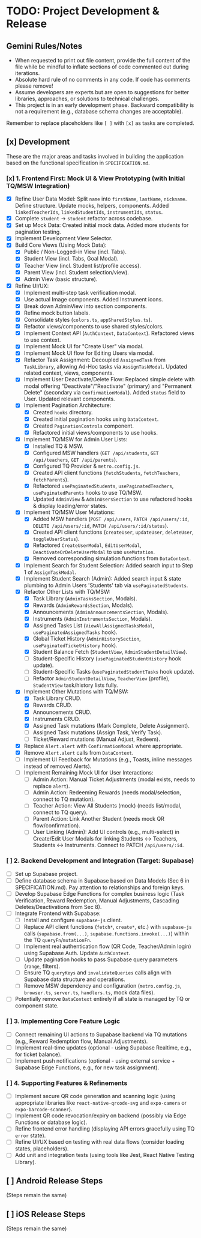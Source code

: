 # TODO: Project Development & Release

## Gemini Rules/Notes

- When requested to print out file content, provide the full content of the file while be mindful to inflate sections of code commented out during iterations.
- Absolute hard rule of no comments in any code. If code has comments please remove!
- Assume developers are experts but are open to suggestions for better libraries, approaches, or solutions to technical challenges.
- This project is in an early development phase. Backward compatibility is not a requirement (e.g., database schema changes are acceptable).

Remember to replace placeholders like `[ ]` with `[x]` as tasks are completed.

## [x] Development

These are the major areas and tasks involved in building the application based on the functional specification in `SPECIFICATION.md`.

### [x] 1. Frontend First: Mock UI & View Prototyping (with Initial TQ/MSW Integration)

- [x] Refine User Data Model: Split `name` into `firstName`, `lastName`, `nickname`. Define structure. Update mocks, helpers, components. Added `linkedTeacherIds`, `linkedStudentIds`, `instrumentIds`, `status`.
- [x] Complete `student` -> `student` refactor across codebase.
- [x] Set up Mock Data: Created initial mock data. Added more students for pagination testing.
- [x] Implement Development View Selector.
- [x] Build Core Views (Using Mock Data):
    - [x] Public / Non-Logged-in View (incl. Tabs).
    - [x] Student View (incl. Tabs, Goal Modal).
    - [x] Teacher View (incl. Student list/profile access).
    - [x] Parent View (incl. Student selection/view).
    - [x] Admin View (basic structure).
- [x] Refine UI/UX:
    - [x] Implement multi-step task verification modal.
    - [x] Use actual Image components. Added Instrument icons.
    - [x] Break down AdminView into section components.
    - [x] Refine mock button labels.
    - [x] Consolidate styles (`colors.ts`, `appSharedStyles.ts`).
    - [x] Refactor views/components to use shared styles/colors.
    - [x] Implement Context API (`AuthContext`, `DataContext`). Refactored views to use context.
    - [x] Implement Mock UI for "Create User" via modal.
    - [x] Implement Mock UI flow for Editing Users via modal.
    - [x] Refactor Task Assignment: Decoupled `AssignedTask` from `TaskLibrary`, allowing Ad-Hoc tasks via `AssignTaskModal`. Updated related context, views, components.
    - [x] Implement User Deactivate/Delete Flow: Replaced simple delete with modal offering "Deactivate"/"Reactivate" (primary) and "Permanent Delete" (secondary via `ConfirmationModal`). Added `status` field to User. Updated relevant components.
    - [x] Implement Pagination Architecture:
        - [x] Created `hooks` directory.
        - [x] Created initial pagination hooks using `DataContext`.
        - [x] Created `PaginationControls` component.
        - [x] Refactored initial views/components to use hooks.
    - [x] Implement TQ/MSW for Admin User Lists:
        - [x] Installed TQ & MSW.
        - [x] Configured MSW handlers (`GET /api/students`, `GET /api/teachers`, `GET /api/parents`).
        - [x] Configured TQ Provider & `metro.config.js`.
        - [x] Created API client functions (`fetchStudents`, `fetchTeachers`, `fetchParents`).
        - [x] Refactored `usePaginatedStudents`, `usePaginatedTeachers`, `usePaginatedParents` hooks to use TQ/MSW.
        - [x] Updated `AdminView` & `AdminUsersSection` to use refactored hooks & display loading/error states.
    - [x] Implement TQ/MSW User Mutations:
        - [x] Added MSW handlers (`POST /api/users`, `PATCH /api/users/:id`, `DELETE /api/users/:id`, `PATCH /api/users/:id/status`).
        - [x] Created API client functions (`createUser`, `updateUser`, `deleteUser`, `toggleUserStatus`).
        - [x] Refactored `CreateUserModal`, `EditUserModal`, `DeactivateOrDeleteUserModal` to use `useMutation`.
        - [x] Removed corresponding simulation functions from `DataContext`.
    - [x] Implement Search for Student Selection: Added search input to Step 1 of `AssignTaskModal`.
    - [x] Implement Student Search (Admin): Added search input & state plumbing to Admin Users 'Students' tab via `usePaginatedStudents`.
    - [x] Refactor Other Lists with TQ/MSW:
        - [x] Task Library (`AdminTasksSection`, Modals).
        - [x] Rewards (`AdminRewardsSection`, Modals).
        - [x] Announcements (`AdminAnnouncementsSection`, Modals).
        - [x] Instruments (`AdminInstrumentsSection`, Modals).
        - [x] Assigned Tasks List (`ViewAllAssignedTasksModal`, `usePaginatedAssignedTasks` hook).
        - [x] Global Ticket History (`AdminHistorySection`, `usePaginatedTicketHistory` hook).
        - [x] Student Balance Fetch (`StudentView`, `AdminStudentDetailView`).
        - [ ] Student-Specific History (`usePaginatedStudentHistory` hook update).
        - [ ] Student-Specific Tasks (`usePaginatedStudentTasks` hook update).
        - [ ] Refactor `AdminStudentDetailView`, `TeacherView` (profile), `StudentView` task/history lists fully.
    - [x] Implement Other Mutations with TQ/MSW:
        - [x] Task Library CRUD.
        - [x] Rewards CRUD.
        - [x] Announcements CRUD.
        - [x] Instruments CRUD.
        - [x] Assigned Task mutations (Mark Complete, Delete Assignment).
        - [ ] Assigned Task mutations (Assign Task, Verify Task).
        - [ ] Ticket/Reward mutations (Manual Adjust, Redeem).
    - [x] Replace `Alert.alert` with `ConfirmationModal` where appropriate.
    - [x] Remove `Alert.alert` calls from `DataContext`.
    - [ ] Implement UI Feedback for Mutations (e.g., Toasts, inline messages instead of removed Alerts).
    - [ ] Implement Remaining Mock UI for User Interactions:
        - [ ] Admin Action: Manual Ticket Adjustments (modal exists, needs to replace `alert`).
        - [ ] Admin Action: Redeeming Rewards (needs modal/selection, connect to TQ mutation).
        - [ ] Teacher Action: View All Students (mock) (needs list/modal, connect to TQ query).
        - [ ] Parent Action: Link Another Student (needs mock QR flow/confirmation).
        - [ ] User Linking (Admin): Add UI controls (e.g., multi-select) in Create/Edit User Modals for linking Students <-> Teachers, Students <-> Instruments. Connect to PATCH `/api/users/:id`.

### [ ] 2. Backend Development and Integration (Target: Supabase)

- [ ] Set up Supabase project.
- [ ] Define database schema in Supabase based on Data Models (Sec 6 in SPECIFICATION.md). Pay attention to relationships and foreign keys.
- [ ] Develop Supabase Edge Functions for complex business logic (Task Verification, Reward Redemption, Manual Adjustments, Cascading Deletes/Deactivations from Sec 8).
- [ ] Integrate Frontend with Supabase:
    - [ ] Install and configure `supabase-js` client.
    - [ ] Replace API client functions (`fetch*`, `create*`, etc.) with `supabase-js` calls (`supabase.from(...)`, `supabase.functions.invoke(...)`) within the TQ `queryFn`/`mutationFn`.
    - [ ] Implement real authentication flow (QR Code, Teacher/Admin login) using Supabase Auth. Update `AuthContext`.
    - [ ] Update pagination hooks to pass Supabase query parameters (`range`, filters).
    - [ ] Ensure TQ `queryKeys` and `invalidateQueries` calls align with Supabase data structure and operations.
    - [ ] Remove MSW dependency and configuration (`metro.config.js`, `browser.ts`, `server.ts`, `handlers.ts`, mock data files).
- [ ] Potentially remove `DataContext` entirely if all state is managed by TQ or component state.

### [ ] 3. Implementing Core Feature Logic

- [ ] Connect remaining UI actions to Supabase backend via TQ mutations (e.g., Reward Redemption flow, Manual Adjustments).
- [ ] Implement real-time updates (optional - using Supabase Realtime, e.g., for ticket balance).
- [ ] Implement push notifications (optional - using external service + Supabase Edge Functions, e.g., for new task assignment).

### [ ] 4. Supporting Features & Refinements

- [ ] Implement secure QR code generation and scanning logic (using appropriate libraries like `react-native-qrcode-svg` and `expo-camera` or `expo-barcode-scanner`).
- [ ] Implement QR code revocation/expiry on backend (possibly via Edge Functions or database logic).
- [ ] Refine frontend error handling (displaying API errors gracefully using TQ `error` state).
- [ ] Refine UI/UX based on testing with real data flows (consider loading states, placeholders).
- [ ] Add unit and integration tests (using tools like Jest, React Native Testing Library).

## [ ] Android Release Steps

(Steps remain the same)

## [ ] iOS Release Steps

(Steps remain the same)